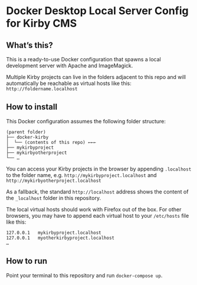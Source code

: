 # Docker Desktop Local Server Config for Kirby CMS


## What’s this?

This is a ready-to-use Docker configuration that spawns a local development server with Apache and ImageMagick.

Multiple Kirby projects can live in the folders adjacent to this repo and will automatically be reachable as virtual hosts like this: `http://foldername.localhost`

## How to install

This Docker configuration assumes the following folder structure:

```
(parent folder)
├── docker-kirby
│  └── (contents of this repo) ←←←
├── mykirbyproject
├── mykirbyotherproject
└── …
```

You can access your Kirby projects in the browser by appending `.localhost` to the folder name, e.g.  `http://mykirbyproject.localhost` and `http://mykirbyotherproject.localhost`

As a fallback, the standard `http://localhost` address shows the content of the `_localhost` folder in this repository.

The local virtual hosts should work with Firefox out of the box. For other browsers, you may have to append each virtual host to your `/etc/hosts` file like this:

```
127.0.0.1	mykirbyproject.localhost
127.0.0.1	myotherkirbyproject.localhost
…
```

## How to run

Point your terminal to this repository and run  `docker-compose up`.
